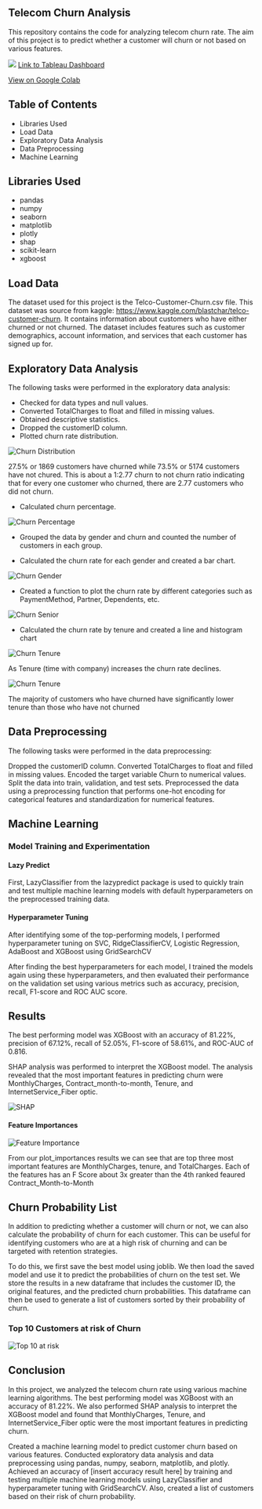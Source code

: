 ## Telecom Churn Analysis
This repository contains the code for analyzing telecom churn rate. The aim of this project is to predict whether a customer will churn or not based on various features.

![](screenshots/Churn%20Dashboard.png)
[Link to Tableau Dashboard](https://public.tableau.com/views/ChurnDashboard_16836452983320/ChurnDashboard?:language=en-US&publish=yes&:display_count=n&:origin=viz_share_link)

[View on Google Colab](https://colab.research.google.com/drive/1KHAz6vBfsyrZ6AQDs5YovIRazEb27eK6?usp=sharing)

## Table of Contents
* Libraries Used
* Load Data
* Exploratory Data Analysis
* Data Preprocessing
* Machine Learning
## Libraries Used
* pandas
* numpy
* seaborn
* matplotlib
* plotly
* shap
* scikit-learn
* xgboost

## Load Data
The dataset used for this project is the Telco-Customer-Churn.csv file. This dataset was source from kaggle: https://www.kaggle.com/blastchar/telco-customer-churn. It contains information about customers who have either churned or not churned. The dataset includes features such as customer demographics, account information, and services that each customer has signed up for.

## Exploratory Data Analysis
The following tasks were performed in the exploratory data analysis:

* Checked for data types and null values.
* Converted TotalCharges to float and filled in missing values.
* Obtained descriptive statistics.
* Dropped the customerID column.
* Plotted churn rate distribution.

![Churn Distribution](screenshots/churn_distribution.png)

27.5% or 1869 customers have churned while 73.5% or 5174 customers have not chured. This is about a 1:2.77 churn to not churn ratio indicating that for every one customer who churned, there are 2.77 customers who did not churn.
* Calculated churn percentage.

![Churn Percentage](screenshots/churn_percentages.png)
* Grouped the data by gender and churn and counted the number of customers in each group.

* Calculated the churn rate for each gender and created a bar chart.

![Churn Gender](screenshots/churn_gender.png)
* Created a function to plot the churn rate by different categories such as PaymentMethod, Partner, Dependents, etc.

![Churn Senior](screenshots/churn_senior.png)
* Calculated the churn rate by tenure and created a line and histogram chart

![Churn Tenure](screenshots/churn_tenure_line.png)

As Tenure (time with company) increases the churn rate declines.  

![Churn Tenure](screenshots/churn_tenure_hist.png)

The majority of customers who have churned have significantly lower tenure than those who have not churned

## Data Preprocessing
The following tasks were performed in the data preprocessing:

Dropped the customerID column.
Converted TotalCharges to float and filled in missing values.
Encoded the target variable Churn to numerical values.
Split the data into train, validation, and test sets.
Preprocessed the data using a preprocessing function that performs one-hot encoding for categorical features and standardization for numerical features.

## Machine Learning

### Model Training and Experimentation

#### Lazy Predict

First, LazyClassifier from the lazypredict package is used to quickly train and test multiple machine learning models with default hyperparameters on the preprocessed training data. 

#### Hyperparameter Tuning

After identifying some of the top-performing models, I performed hyperparameter tuning on SVC, RidgeClassifierCV, Logistic Regression, AdaBoost and XGBoost using  GridSearchCV 

After finding the best hyperparameters for each model, I trained the models again using these hyperparameters, and then evaluated their performance on the validation set using various metrics such as accuracy, precision, recall, F1-score and ROC AUC score.

## Results
The best performing model was XGBoost with an accuracy of 81.22%, precision of 67.12%, recall of 52.05%, F1-score of 58.61%, and ROC-AUC of 0.816.

SHAP analysis was performed to interpret the XGBoost model. The analysis revealed that the most important features in predicting churn were MonthlyCharges, Contract_month-to-month, Tenure, and InternetService_Fiber optic.

![SHAP](screenshots/shap_waterfall.png)

#### Feature Importances

![Feature Importance](screenshots/feature_importances.png)

From our plot_importances results we can see that are top three most important features are MonthlyCharges, tenure, and TotalCharges. Each of the features has an F Score about 3x greater than the 4th ranked feaured Contract_Month-to-Month

## Churn Probability List

In addition to predicting whether a customer will churn or not, we can also calculate the probability of churn for each customer. This can be useful for identifying customers who are at a high risk of churning and can be targeted with retention strategies.

To do this, we first save the best model using joblib. We then load the saved model and use it to predict the probabilities of churn on the test set. We store the results in a new dataframe that includes the customer ID, the original features, and the predicted churn probabilities. This dataframe can then be used to generate a list of customers sorted by their probability of churn.

### Top 10 Customers at risk of Churn

![Top 10 at risk](screenshots/top_10_at_risk.png)

## Conclusion
In this project, we analyzed the telecom churn rate using various machine learning algorithms. The best performing model was XGBoost with an accuracy of 81.22%. We also performed SHAP analysis to interpret the XGBoost model and found that MonthlyCharges, Tenure, and InternetService_Fiber optic were the most important features in predicting churn.

Created a machine learning model to predict customer churn based on various features.
Conducted exploratory data analysis and data preprocessing using pandas, numpy, seaborn, matplotlib, and plotly.
Achieved an accuracy of [insert accuracy result here] by training and testing multiple machine learning models using LazyClassifier and hyperparameter tuning with GridSearchCV. Also, created a list of customers based on their risk of churn probability.
